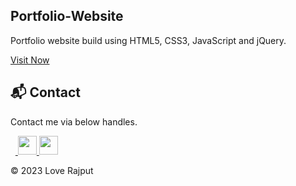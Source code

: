 ## Portfolio-Website
Portfolio website build using HTML5, CSS3, JavaScript and jQuery.

<a href="https://lovee17.github.io/My-Portfolio/" target="_blank">Visit Now </a>

<h2>📬 Contact</h2>


Contact me via below handles.

&nbsp;&nbsp;<a href="https://www.linkedin.com/in/love-rajput-2100771b9/">
<img src="https://www.felberpr.com/wp-content/uploads/linkedin-logo.png" width="30"></img>
<img src="https://www.bing.com/ck/a?!&&p=ce809dc00cbd42b0JmltdHM9MTY4ODY4ODAwMCZpZ3VpZD0yODlkYzBjMi0zZGQ1LTY1ZDctMzIwOS1kMjU3MzlkNTZiMmImaW5zaWQ9NTY1NA&ptn=3&hsh=3&fclid=289dc0c2-3dd5-65d7-3209-d25739d56b2b&u=a1L2ltYWdlcy9zZWFyY2g_cT1pbnN0YWdyYW0gaW1hZ2UmRk9STT1JUUZSQkEmaWQ9NkM3MzAyNzMzMkE1OUNGODU2MkMyMTY3REYzOEI4MEY4MjY4OUJENQ&ntb=1" width="30"></img>
</a>

© 2023 Love Rajput
